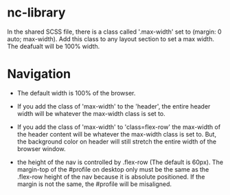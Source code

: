# nc-library

In the shared SCSS file, there is a class called '.max-width' set to (margin: 0 auto; max-width).  Add this class to any layout section to set a max width.  The deafualt will be 100% width.

# Navigation

- The default width is 100% of the browser. 
- If you add the class of 'max-width' to the 'header', the entire header width will be whatever the max-width class is set to.
- If you add the class of 'max-width' to 'class=flex-row' the max-width of the header content will be whatever the max-width class is set to. But, the background color on header will still stretch the entire width of the browser window.

- the height of the nav is controlled by .flex-row (The default is 60px).  The margin-top of the #profile on desktop only must be the same as the .flex-row height of the nav because it is absolute positioned.  If the margin is not the same, the #profile will be misaligned.